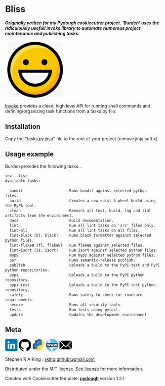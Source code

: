 # Bliss

_**Originally written for my [Pydough](https://github.com/Stephen-RA-King/pydough) cookiecutter project. 'Burden' uses the ridiculously usefull invoke library to automate**_
_**numerous project maintenance and publishing tasks.**_

![](assets/bliss.png)

[Invoke][invoke-url] provides a clean, high level API for running shell commands and defining/organizing task functions from a tasks.py file:

## Installation

Copy the "tasks.py.jinja" file to the root of your project (remove jinja suffix)

## Usage example

Burden provides the following tasks...

```shell
inv --list
Available tasks:

  bandit                     Runs bandit against selected python files.
  build                      Creates a new sdist & wheel build using the PyPA tool.
  clean                      Removes all test, build, log and lint artifacts from the environment.
  docs                       Build documentation.
  lint                       Run all lint tasks on 'src' files only.
  lint-all                   Run all lint tasks on all files.
  lint-black (bl, black)     Runs black formatter against selected python files.
  lint-flake8 (fl, flake8)   Run flake8 against selected files.
  lint-isort (is, isort)     Run isort against selected python files.
  mypy                       Run mypy against selected python files.
  psr                        Runs semantic-release publish.
  publish                    Uploads a build to the PyPI-test and PyPI python repositories.
  pypi                       Uploads a build to the PyPI python repository.
  pypi-test                  Uploads a build to the PyPI-test python repository.
  safety                     Runs safety to check for insecure requirements.
  secure                     Runs all security tools.
  tests                      Run tests using pytest.
  update                     Updates the development environment
```

## Meta

[![](assets/linkedin.png)](https://www.linkedin.com/in/sr-king)
[![](assets/github.png)](https://github.com/Stephen-RA-King)
[![](assets/pypi.png)](https://pypi.org/project/bliss)
[![](assets/www.png)](https://www.justpython.tech)
[![](assets/email.png)](mailto:sking.github@gmail.com)

Stephen R A King : [sking.github@gmail.com](mailto:sking.github@gmail.com)

Distributed under the MIT license. See [license][license-url] for more information.

Created with Cookiecutter template: [**pydough**][pydough-url] version 1.2.1

<!-- Markdown link & img dfn's -->

[bandit-image]: https://img.shields.io/badge/security-bandit-yellow.svg
[bandit-url]: https://github.com/PyCQA/bandit
[black-image]: https://img.shields.io/badge/code%20style-black-000000.svg
[black-url]: https://github.com/psf/black
[pydough-url]: https://github.com/Stephen-RA-King/pydough
[codeclimate-image]: https://api.codeclimate.com/v1/badges/7fc352185512a1dab75d/maintainability
[codeclimate-url]: https://codeclimate.com/github/Stephen-RA-King/bliss/maintainability
[codecov-image]: https://codecov.io/gh/Stephen-RA-King/bliss/branch/main/graph/badge.svg
[codecov-url]: https://app.codecov.io/gh/Stephen-RA-King/bliss
[codefactor-image]: https://www.codefactor.io/repository/github/Stephen-RA-King/bliss/badge
[codefactor-url]: https://www.codefactor.io/repository/github/Stephen-RA-King/bliss
[codeql-image]: https://github.com/Stephen-RA-King/bliss/actions/workflows/codeql-analysis.yml/badge.svg
[codeql-url]: https://github.com/Stephen-RA-King/bliss/actions/workflows/codeql-analysis.yml
[commitizen-image]: https://img.shields.io/badge/commitizen-friendly-brightgreen.svg
[commitizen-url]: http://commitizen.github.io/cz-cli/
[conventional-commits-image]: https://img.shields.io/badge/Conventional%20Commits-1.0.0-yellow.svg?style=flat-square
[conventional-commits-url]: https://conventionalcommits.org
[deepsource-image]: https://static.deepsource.io/deepsource-badge-light-mini.svg
[deepsource-url]: https://deepsource.io/gh/Stephen-RA-King/bliss/?ref=repository-badge
[downloads-image]: https://static.pepy.tech/personalized-badge/bliss?period=total&units=international_system&left_color=black&right_color=orange&left_text=Downloads
[downloads-url]: https://pepy.tech/project/bliss
[format-image]: https://img.shields.io/pypi/format/bliss
[invoke-url]: https://github.com/pyinvoke/invoke
[isort-image]: https://img.shields.io/badge/%20imports-isort-%231674b1?style=flat&labelColor=ef8336
[isort-url]: https://github.com/pycqa/isort/
[lgtm-alerts-image]: https://img.shields.io/lgtm/alerts/g/Stephen-RA-King/bliss.svg?logo=lgtm&logoWidth=18
[lgtm-alerts-url]: https://lgtm.com/projects/g/Stephen-RA-King/bliss/alerts/
[lgtm-quality-image]: https://img.shields.io/lgtm/grade/python/g/Stephen-RA-King/bliss.svg?logo=lgtm&logoWidth=18
[lgtm-quality-url]: https://lgtm.com/projects/g/Stephen-RA-King/bliss/context:python
[license-image]: https://img.shields.io/pypi/l/bliss
[license-url]: https://github.com/Stephen-RA-King/bliss/blob/main/license
[mypy-image]: http://www.mypy-lang.org/static/mypy_badge.svg
[mypy-url]: http://mypy-lang.org/
[pre-commit-image]: https://img.shields.io/badge/pre--commit-enabled-brightgreen?logo=pre-commit&logoColor=white
[pre-commit-url]: https://github.com/pre-commit/pre-commit
[pre-commit.ci-image]: https://results.pre-commit.ci/badge/github/Stephen-RA-King/bliss/main.svg
[pre-commit.ci-url]: https://results.pre-commit.ci/latest/github/Stephen-RA-King/bliss/main
[pypi-url]: https://pypi.org/project/bliss/
[pypi-image]: https://img.shields.io/pypi/v/bliss.svg
[python-version-image]: https://img.shields.io/pypi/pyversions/bliss
[readthedocs-image]: https://readthedocs.org/projects/bliss/badge/?version=latest
[readthedocs-url]: https://bliss.readthedocs.io/en/latest/?badge=latest
[requirements-status-image]: https://requires.io/github/Stephen-RA-King/bliss/requirements.svg?branch=main
[requirements-status-url]: https://requires.io/github/Stephen-RA-King/bliss/requirements/?branch=main
[status-image]: https://img.shields.io/pypi/status/bliss.svg
[tests-image]: https://github.com/Stephen-RA-King/bliss/actions/workflows/tests.yml/badge.svg
[tests-url]: https://github.com/Stephen-RA-King/bliss/actions/workflows/tests.yml
[wiki]: https://github.com/Stephen-RA-King/bliss/wiki
